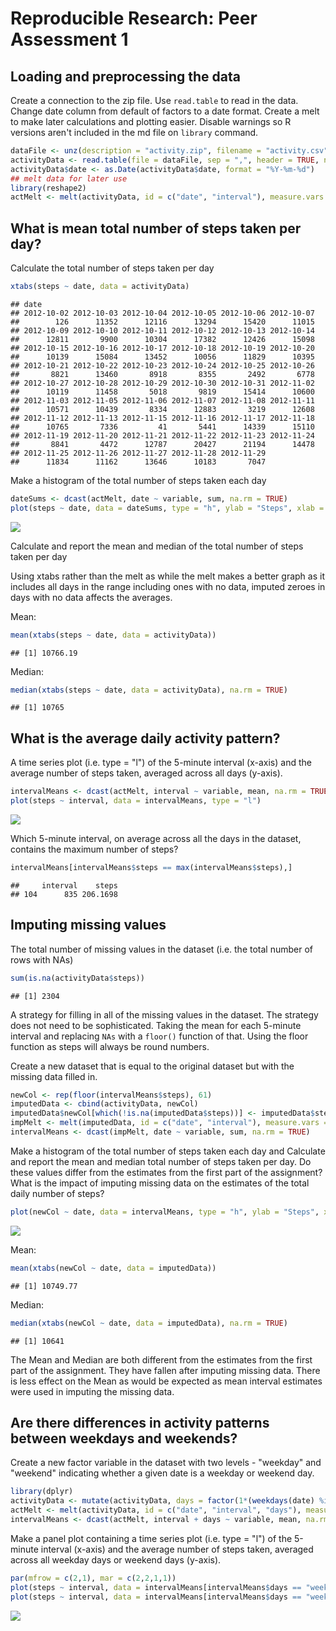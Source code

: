 # Reproducible Research: Peer Assessment 1


## Loading and preprocessing the data 

Create a connection to the zip file. Use `read.table` to read in the data. Change date column from default of factors to a date format. Create a melt to make later calculations and plotting easier. Disable warnings so R versions aren't included in the md file on `library` command. 


```r
dataFile <- unz(description = "activity.zip", filename = "activity.csv")
activityData <- read.table(file = dataFile, sep = ",", header = TRUE, na.strings = "NA")
activityData$date <- as.Date(activityData$date, format = "%Y-%m-%d")
## melt data for later use
library(reshape2)
actMelt <- melt(activityData, id = c("date", "interval"), measure.vars = c("steps"))
```

## What is mean total number of steps taken per day?

Calculate the total number of steps taken per day


```r
xtabs(steps ~ date, data = activityData)
```

```
## date
## 2012-10-02 2012-10-03 2012-10-04 2012-10-05 2012-10-06 2012-10-07 
##        126      11352      12116      13294      15420      11015 
## 2012-10-09 2012-10-10 2012-10-11 2012-10-12 2012-10-13 2012-10-14 
##      12811       9900      10304      17382      12426      15098 
## 2012-10-15 2012-10-16 2012-10-17 2012-10-18 2012-10-19 2012-10-20 
##      10139      15084      13452      10056      11829      10395 
## 2012-10-21 2012-10-22 2012-10-23 2012-10-24 2012-10-25 2012-10-26 
##       8821      13460       8918       8355       2492       6778 
## 2012-10-27 2012-10-28 2012-10-29 2012-10-30 2012-10-31 2012-11-02 
##      10119      11458       5018       9819      15414      10600 
## 2012-11-03 2012-11-05 2012-11-06 2012-11-07 2012-11-08 2012-11-11 
##      10571      10439       8334      12883       3219      12608 
## 2012-11-12 2012-11-13 2012-11-15 2012-11-16 2012-11-17 2012-11-18 
##      10765       7336         41       5441      14339      15110 
## 2012-11-19 2012-11-20 2012-11-21 2012-11-22 2012-11-23 2012-11-24 
##       8841       4472      12787      20427      21194      14478 
## 2012-11-25 2012-11-26 2012-11-27 2012-11-28 2012-11-29 
##      11834      11162      13646      10183       7047
```

Make a histogram of the total number of steps taken each day


```r
dateSums <- dcast(actMelt, date ~ variable, sum, na.rm = TRUE)
plot(steps ~ date, data = dateSums, type = "h", ylab = "Steps", xlab = "Date")
```

![](PA1_template_files/figure-html/unnamed-chunk-3-1.png) 

Calculate and report the mean and median of the total number of steps taken per day 

Using xtabs rather than the melt as while the melt makes a better graph as it includes all days in the range including ones with no data, imputed zeroes in days with no data affects the averages. 

Mean:

```r
mean(xtabs(steps ~ date, data = activityData))
```

```
## [1] 10766.19
```

Median:

```r
median(xtabs(steps ~ date, data = activityData), na.rm = TRUE)
```

```
## [1] 10765
```

## What is the average daily activity pattern?

A time series plot (i.e. type = "l") of the 5-minute interval (x-axis) and the average number of steps taken, averaged across all days (y-axis). 

```r
intervalMeans <- dcast(actMelt, interval ~ variable, mean, na.rm = TRUE)
plot(steps ~ interval, data = intervalMeans, type = "l")
```

![](PA1_template_files/figure-html/unnamed-chunk-6-1.png) 

Which 5-minute interval, on average across all the days in the dataset, contains the maximum number of steps?

```r
intervalMeans[intervalMeans$steps == max(intervalMeans$steps),]
```

```
##     interval    steps
## 104      835 206.1698
```


## Imputing missing values

The total number of missing values in the dataset (i.e. the total number of rows with NAs)

```r
sum(is.na(activityData$steps))
```

```
## [1] 2304
```


A strategy for filling in all of the missing values in the dataset. The strategy does not need to be sophisticated. Taking the mean for each 5-minute interval and replacing `NAs` with a `floor()` function of that. Using the floor function as steps will always be round numbers. 

Create a new dataset that is equal to the original dataset but with the missing data filled in. 

```r
newCol <- rep(floor(intervalMeans$steps), 61)
imputedData <- cbind(activityData, newCol)
imputedData$newCol[which(!is.na(imputedData$steps))] <- imputedData$steps[which(!is.na(imputedData$steps))]
impMelt <- melt(imputedData, id = c("date", "interval"), measure.vars = c("newCol"))
intervalMeans <- dcast(impMelt, date ~ variable, sum, na.rm = TRUE)
```

Make a histogram of the total number of steps taken each day and Calculate and report the mean and median total number of steps taken per day. Do these values differ from the estimates from the first part of the assignment? What is the impact of imputing missing data on the estimates of the total daily number of steps?


```r
plot(newCol ~ date, data = intervalMeans, type = "h", ylab = "Steps", xlab = "Date")
```

![](PA1_template_files/figure-html/unnamed-chunk-10-1.png) 

Mean:

```r
mean(xtabs(newCol ~ date, data = imputedData))
```

```
## [1] 10749.77
```

Median:

```r
median(xtabs(newCol ~ date, data = imputedData), na.rm = TRUE)
```

```
## [1] 10641
```

The Mean and Median are both different from the estimates from the first part of the assignment. They have fallen after imputing missing data. There is less effect on the Mean as would be expected as mean interval estimates were used in imputing the missing data. 

## Are there differences in activity patterns between weekdays and weekends? 

Create a new factor variable in the dataset with two levels - "weekday" and "weekend" indicating whether a given date is a weekday or weekend day.

```r
library(dplyr)
activityData <- mutate(activityData, days = factor(1*(weekdays(date) %in% c("Monday", "Tuesday", "Wednesday", "Thursday", "Friday")), labels = c("weekday", "weekend")))
actMelt <- melt(activityData, id = c("date", "interval", "days"), measure.vars = c("steps"))
intervalMeans <- dcast(actMelt, interval + days ~ variable, mean, na.rm = TRUE)
```

Make a panel plot containing a time series plot (i.e. type = "l") of the 5-minute interval (x-axis) and the average number of steps taken, averaged across all weekday days or weekend days (y-axis).

```r
par(mfrow = c(2,1), mar = c(2,2,1,1))
plot(steps ~ interval, data = intervalMeans[intervalMeans$days == "weekend",], type = "l", main = "Weekend")
plot(steps ~ interval, data = intervalMeans[intervalMeans$days == "weekday",], type = "l", main = "Weekdays")
```

![](PA1_template_files/figure-html/unnamed-chunk-14-1.png) 

